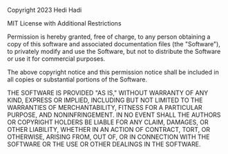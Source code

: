 

Copyright 2023 Hedi Hadi

MIT License with Additional Restrictions

Permission is hereby granted, free of charge, to any person obtaining a copy of this software and associated documentation files (the "Software"), to privately modify and use the Software, but not to distribute the Software or use it for commercial purposes.

The above copyright notice and this permission notice shall be included in all copies or substantial portions of the Software.

THE SOFTWARE IS PROVIDED "AS IS," WITHOUT WARRANTY OF ANY KIND, EXPRESS OR IMPLIED, INCLUDING BUT NOT LIMITED TO THE WARRANTIES OF MERCHANTABILITY, FITNESS FOR A PARTICULAR PURPOSE, AND NONINFRINGEMENT. IN NO EVENT SHALL THE AUTHORS OR COPYRIGHT HOLDERS BE LIABLE FOR ANY CLAIM, DAMAGES, OR OTHER LIABILITY, WHETHER IN AN ACTION OF CONTRACT, TORT, OR OTHERWISE, ARISING FROM, OUT OF, OR IN CONNECTION WITH THE SOFTWARE OR THE USE OR OTHER DEALINGS IN THE SOFTWARE.